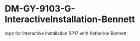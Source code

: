 # DM-GY-9103-G-InteractiveInstallation-Bennett
repo for Interactive Installation SP17 with Katherine Bennett
